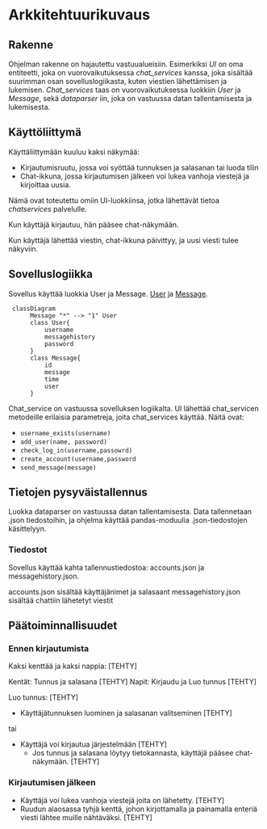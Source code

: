 # Arkkitehtuurikuvaus

## Rakenne

Ohjelman rakenne on hajautettu vastuualueisiin. Esimerkiksi _UI_ on oma entiteetti, joka on vuorovaikutuksessa _chat_services_ kanssa, joka sisältää suurimman osan sovelluslogiikasta, kuten viestien lähettämisen ja lukemisen. _Chat_services_ taas on vuorovaikutuksessa luokkiin _User_ ja _Message_, sekä _dataparser_ iin, joka on vastuussa datan tallentamisesta ja lukemisesta.


## Käyttöliittymä

Käyttäliittymään kuuluu kaksi näkymää:

- Kirjautumisruutu, jossa voi syöttää tunnuksen ja salasanan tai luoda tilin
- Chat-ikkuna, jossa kirjautumisen jälkeen voi lukea vanhoja viestejä ja kirjoittaa uusia.

Nämä ovat toteutettu omiin UI-luokkiinsa, jotka lähettävät tietoa _chatservices_ palvelulle.

Kun käyttäjä kirjautuu, hän pääsee chat-näkymään.

Kun käyttäjä lähettää viestin, chat-ikkuna päivittyy, ja uusi viesti tulee näkyviin.

## Sovelluslogiikka

Sovellus käyttää luokkia User ja Message. [User](https://github.com/ot_harjoitustyo/blob/master/src/user.py) ja [Message](https://github.com/ot_harjoitustyo/blob/master/src/chat_message.py).

```mermaid
 classDiagram
      Message "*" --> "1" User
      class User{
          username
          messagehistory
          password
      }
      class Message{
          id
          message
          time
          user
      }
```
 
Chat_service on vastuussa sovelluksen logiikalta. UI lähettää chat_servicen metodeille erilaisia parametreja, joita chat_services käyttää. Näitä ovat:
 
- `username_exists(username)`
- `add_user(name, password)`
- `check_log_in(username,passowrd)`
- `create_account(username,password`
- `send_message(message)`

## Tietojen pysyväistallennus

Luokka dataparser on vastuussa datan tallentamisesta. Data tallennetaan .json tiedostoihin, ja ohjelma käyttää pandas-moduulia .json-tiedostojen käsittelyyn.

### Tiedostot

Sovellus käyttää kahta tallennustiedostoa: accounts.json ja messagehistory.json. 

accounts.json sisältää käyttäjänimet ja salasaant
messagehistory.json sisältää chattiin lähetetyt viestit 


## Päätoiminnallisuudet

### Ennen kirjautumista

Kaksi kenttää ja kaksi nappia: [TEHTY]

Kentät: Tunnus ja salasana [TEHTY]
Napit: Kirjaudu ja Luo tunnus [TEHTY]

Luo tunnus: [TEHTY]
- Käyttäjätunnuksen luominen ja salasanan valitseminen [TEHTY]

tai

- Käyttäjä voi kirjautua järjestelmään [TEHTY]
    - Jos tunnus ja salasana löytyy tietokannasta, käyttäjä pääsee chat-näkymään. [TEHTY]

### Kirjautumisen jälkeen

- Käyttäjä voi lukea vanhoja viestejä joita on lähetetty. [TEHTY]
- Ruudun alaosassa tyhjä kenttä, johon kirjottamalla ja painamalla enteriä viesti lähtee muille nähtäväksi. [TEHTY]
